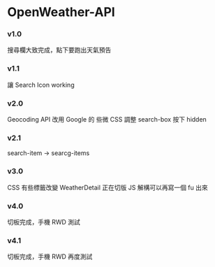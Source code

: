 # OpenWeather-API

### v1.0

搜尋欄大致完成，點下要跑出天氣預告

### v1.1

讓 Search Icon working

### v2.0

Geocoding API 改用 Google 的
些微 CSS 調整
search-box 按下 hidden

### v2.1

search-item -> searcg-items

### v3.0

CSS 有些標籤改變
WeatherDetail 正在切版
JS 解構可以再寫一個 fu 出來

### v4.0

切板完成，手機 RWD 測試

### v4.1

切板完成，手機 RWD 再度測試
